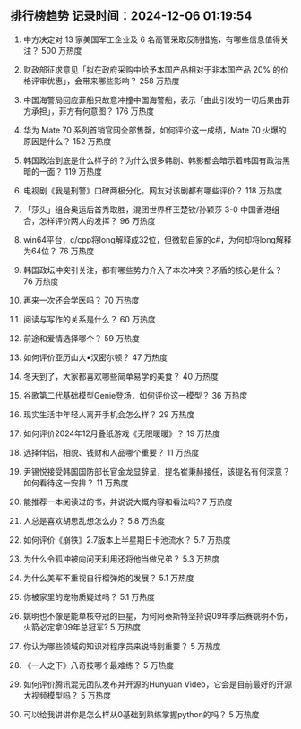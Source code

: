
## 排行榜趋势 记录时间：2024-12-06 01:19:54
  
  1. 中方决定对 13 家美国军工企业及 6 名高管采取反制措施，有哪些信息值得关注？ 500 万热度
    
  2. 财政部征求意见「拟在政府采购中给予本国产品相对于非本国产品 20% 的价格评审优惠」，会带来哪些影响？ 258 万热度
    
  3. 中国海警局回应菲船只故意冲撞中国海警船，表示「由此引发的一切后果由菲方承担」，菲方有何意图？ 176 万热度
    
  4. 华为 Mate 70 系列首销官网全部售罄，如何评价这一成绩，Mate 70 火爆的原因是什么？ 152 万热度
    
  5. 韩国政治到底是什么样子的？为什么很多韩剧、韩影都会暗示着韩国有政治黑暗的一面？ 119 万热度
    
  6. 电视剧《我是刑警》口碑两极分化，网友对该剧都有哪些评价？ 118 万热度
    
  7. 「莎头」组合奥运后首秀取胜，混团世界杯王楚钦/孙颖莎 3-0 中国香港组合，怎样评价两人的发挥？ 96 万热度
    
  8. win64平台，c/cpp将long解释成32位，但微软自家的c#，为何却将long解释为64位？ 76 万热度
    
  9. 韩国政坛冲突引关注，都有哪些势力介入了本次冲突？矛盾的核心是什么？ 76 万热度
    
  10. 再来一次还会学医吗？ 70 万热度
    
  11. 阅读与写作的关系是什么？ 60 万热度
    
  12. 前途和爱情选择哪个？ 59 万热度
    
  13. 如何评价亚历山大•汉密尔顿？ 47 万热度
    
  14. 冬天到了，大家都喜欢哪些简单易学的美食？ 40 万热度
    
  15. 谷歌第二代基础模型Genie登场，如何评价这一模型？ 36 万热度
    
  16. 现实生活中年轻人离开手机会怎么样？ 29 万热度
    
  17. 如何评价2024年12月叠纸游戏《无限暖暖》？ 19 万热度
    
  18. 选择伴侣，相貌、钱财和人品哪个重要？ 11 万热度
    
  19. 尹锡悦接受韩国国防部长官金龙显辞呈，提名崔秉赫接任，该提名有何深意？如何看待这一安排？ 11 万热度
    
  20. 能推荐一本阅读过的书，并说说大概内容和看法吗? 7 万热度
    
  21. 人总是喜欢胡思乱想怎么办？ 5.8 万热度
    
  22. 如何评价《崩铁》2.7版本上半星期日卡池流水？ 5.7 万热度
    
  23. 为什么令狐冲被向问天利用还将他当做兄弟？ 5.3 万热度
    
  24. 为什么美军不重视自行榴弹炮的发展？ 5.1 万热度
    
  25. 你被家里的宠物质疑过吗？ 5.1 万热度
    
  26. 姚明也不像是能单核夺冠的巨星，为何阿泰斯特坚持说09年季后赛姚明不伤，火箭必定拿09年总冠军? 5 万热度
    
  27. 你认为哪些领域的知识对程序员来说特别重要？ 5 万热度
    
  28. 《一人之下》八奇技哪个最难练？ 5 万热度
    
  29. 如何评价腾讯混元团队发布并开源的Hunyuan Video，它会是目前最好的开源大视频模型吗？ 5 万热度
    
  30. 可以给我讲讲你是怎么样从0基础到熟练掌握python的吗？ 5 万热度
    